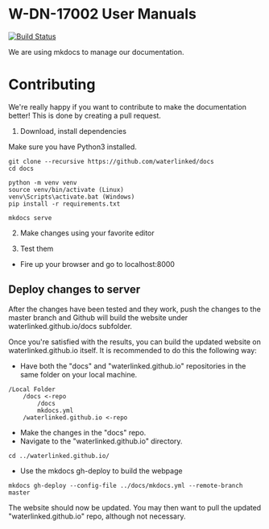 # W-DN-17002 User Manuals

[![Build Status](https://github.com/waterlinked/docs/workflows/Deploy%20Water%20Linked%20Docs/badge.svg)](https://github.com/waterlinked/docs/actions)

We are using mkdocs to manage our documentation.

# Contributing

We're really happy if you want to contribute to make the documentation better!
This is done by creating a pull request.

1. Download, install dependencies

Make sure you have Python3 installed.

```
git clone --recursive https://github.com/waterlinked/docs
cd docs

python -m venv venv
source venv/bin/activate (Linux)
venv\Scripts\activate.bat (Windows)
pip install -r requirements.txt

mkdocs serve
```

2. Make changes using your favorite editor

3. Test them

* Fire up your browser and go to localhost:8000

## Deploy changes to server
After the changes have been tested and they work, push the changes to the master branch and Github will build the website under waterlinked.github.io/docs subfolder.

Once you're satisfied with the results, you can build the updated website on waterlinked.github.io itself. It is recommended to do this the following way:
* Have both the "docs" and "waterlinked.github.io" repositories in the same folder on your local machine.
```
/Local Folder
    /docs <-repo
	    /docs
	    mkdocs.yml
	/waterlinked.github.io <-repo
```
* Make the changes in the "docs" repo.
* Navigate to the "waterlinked.github.io" directory.
```
cd ../waterlinked.github.io/
```
* Use the mkdocs gh-deploy to build the webpage
```
mkdocs gh-deploy --config-file ../docs/mkdocs.yml --remote-branch master
```

The website should now be updated. You may then want to pull the updated "waterlinked.github.io" repo, although not necessary.
